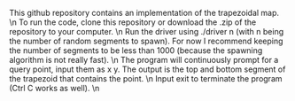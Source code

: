This github repository contains an implementation of the trapezoidal map. \n
To run the code, clone this repository or download the .zip of the repository to your computer. \n
Run the driver using ./driver n (with n being the number of random segments to spawn). For now I recommend keeping the number of segments to be less than 1000 (because the spawning algorithm is not really fast). \n
The program will continuously prompt for a query point, input them as x y. The output is the top and bottom segment of the trapezoid that contains the point. \n
Input exit to terminate the program (Ctrl C works as well). \n

